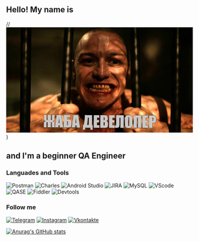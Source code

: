 ## Hello! My name is
//![Header](https://github.com/Colgens/colgens/blob/main/image.png))

## and I'm a beginner QA Engineer

### Languades and Tools
![Postman](https://img.shields.io/badge/-Postman-191970?style=for-the-badge&logo=postman&logoColor=FF4500)
![Charles](https://img.shields.io/badge/-Charles-191970?style=for-the-badge&logo=charles&logoColor=FFFFFF)
![Android Studio](https://img.shields.io/badge/-Android_Studio-191970?style=for-the-badge&logo=androidstudio&logoColor=008000)
![JIRA](https://img.shields.io/badge/-jira-191970?style=for-the-badge&logo=jira&logoColor=FF4500)
![MySQL](https://img.shields.io/badge/-mysql-191970?style=for-the-badge&logo=mysql&logoColor=008080)
![VScode](https://img.shields.io/badge/-vscode-191970?style=for-the-badge&logo=visualstudiocode&logoColor=00BFFF)
![QASE](https://img.shields.io/badge/-qase-191970?style=for-the-badge&logo=qase&logoColor=FFFFFF)
![Fiddler](https://img.shields.io/badge/-fiddler-191970?style=for-the-badge&logo=fiddler&logoColor=FFFFFF)
![Devtools](https://img.shields.io/badge/-devtools-191970?style=for-the-badge&logo=devtools&logoColor=FFFFFF)


### Follow me
[![Telegram](https://img.shields.io/badge/-telegram-191970?style=for-the-badge&logo=telegram&logoColor=00BFFF)](https://t.me/seaanna)
[![Instagram](https://img.shields.io/badge/-instagram-191970?style=for-the-badge&logo=instagram&logoColor=8B008B)](https://www.instagram.com/sea__anna)
[![Vkontakte](https://img.shields.io/badge/-vkontakte-191970?style=for-the-badge&logo=VK&logoColor=1E90FF)](https://vk.com/seaanna)

[![Anurag's GitHub stats](https://github-readme-stats.vercel.app/api?username=annaveresch&show_icons=true)](https://github.com/anuraghazra/github-readme-stats)
